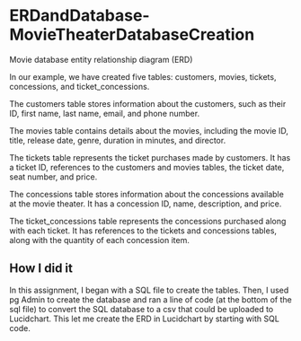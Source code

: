 # ERDandDatabase-MovieTheaterDatabaseCreation

Movie database entity relationship diagram (ERD) 

In our example, we have created five tables: customers, movies, tickets, concessions, and ticket_concessions.

The customers table stores information about the customers, such as their ID, first name, last name, email, and phone number.

The movies table contains details about the movies, including the movie ID, title, release date, genre, duration in minutes, and director.

The tickets table represents the ticket purchases made by customers. It has a ticket ID, references to the customers and movies tables, the ticket date, seat number, and price.

The concessions table stores information about the concessions available at the movie theater. It has a concession ID, name, description, and price.

The ticket_concessions table represents the concessions purchased along with each ticket. It has references to the tickets and concessions tables, along with the quantity of each concession item.

## How I did it

In this assignment, I began with a SQL file to create the tables. Then, I used pg Admin to create the database and ran a line of code (at the bottom of the sql file) to convert the SQL database to a csv that could be uploaded to Lucidchart. This let me create the ERD in Lucidchart by starting with SQL code.  
